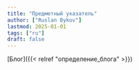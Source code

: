 ```yaml
---
title: "Предметный указатель"
author: ["Ruslan Bykov"]
lastmod: 2025-01-01
tags: ["ru"]
draft: false
---
```


[Блог]({{< relref "определение_блога" >}})
